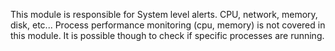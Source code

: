 This module is responsible for System level alerts. CPU, network, memory, disk, etc...
Process performance monitoring (cpu, memory) is not covered in this module.
It is possible though to check if specific processes are running.
